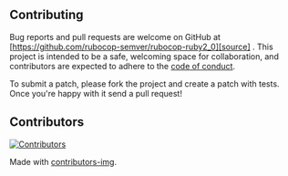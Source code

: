 ## Contributing

Bug reports and pull requests are welcome on GitHub at [https://github.com/rubocop-semver/rubocop-ruby2_0][source]
. This project is intended to be a safe, welcoming space for collaboration, and contributors are expected to adhere to
the [code of conduct][conduct].

To submit a patch, please fork the project and create a patch with tests. Once you're happy with it send a pull request!

## Contributors

[![Contributors](https://contrib.rocks/image?repo=rubocop-semver/rubocop-ruby2_0)][contributors]

Made with [contributors-img][contrib-rocks].

[comment]: <> (Following links are used by README, CONTRIBUTING)

[conduct]: https://github.com/rubocop-semver/rubocop-ruby2_0/blob/main/CODE_OF_CONDUCT.md

[contrib-rocks]: https://contrib.rocks

[contributors]: https://github.com/rubocop-semver/rubocop-ruby2_0/graphs/contributors

[comment]: <> (Following links are used by README, CONTRIBUTING, Homepage)

[source]: https://github.com/rubocop-semver/rubocop-ruby2_0/
